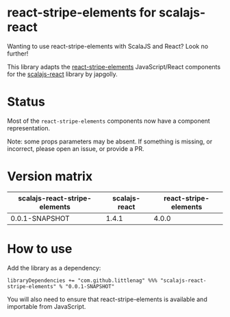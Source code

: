 react-stripe-elements for scalajs-react
=======================================

Wanting to use react-stripe-elements with ScalaJS and React? Look no further!

This library adapts the [react-stripe-elements](https://www.npmjs.com/package/react-stripe-elements) JavaScript/React components 
for the [scalajs-react](https://github.com/japgolly/scalajs-react) library by japgolly.

# Status
Most of the `react-stripe-elements` components now have a component representation. 
 
Note: some props parameters may be absent. If something is missing, or incorrect, please open an issue, or provide a PR. 

# Version matrix

| scalajs-react-stripe-elements | scalajs-react | react-stripe-elements |
| ----------------------------- | ------------- | --------------------- |
| 0.0.1-SNAPSHOT                |  1.4.1        | 4.0.0                 |

# How to use

Add the library as a dependency:

```
libraryDependencies += "com.github.littlenag" %%% "scalajs-react-stripe-elements" % "0.0.1-SNAPSHOT"
```

You will also need to ensure that react-stripe-elements is available and importable from JavaScript.
